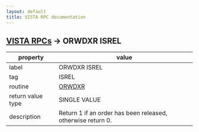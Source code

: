 ```yaml
---
layout: default
title: VISTA RPC documentation
---
```




## [VISTA RPCs](TableOfContent.md) &#8594; ORWDXR ISREL 

 property | value 
--- | --- 
 label | ORWDXR ISREL
 tag | ISREL
 routine | [ORWDXR](http://code.osehra.org/dox/Routine_ORWDXR_source.html)
 return value type | SINGLE VALUE
 description | Return 1 if an order has been released, otherwise return 0.